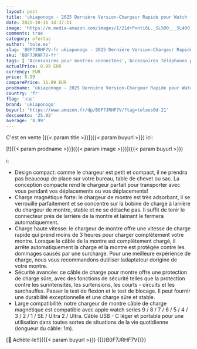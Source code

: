 ```yaml
---
layout: post
title: 'ukiaponogo - 2025 Dernière Version-Chargeur Rapide pour Watch  Câble de Charge Rapide USB‑C vers Magnétique Watch  1m   Chargeur sans Fil Magnétique Compatible avec Apple iWatch Series 9 8 7 6 5 4 3 2 1 Ultra 2/1'
date: 2025-10-16 14:37:11
image: 'https://m.media-amazon.com/images/I/21d+Pxnti6L._SL500_._SL400_.jpg'
comments: true
category: ofertas
author: 'tole.es'
slug: 'B0F7JRHF7V-fr ukiaponogo - 2025 Dernière Version-Chargeur Rapide pour...'
sku: 'B0F7JRHF7V-fr'
tags: [ 'Accessoires pour montres connectées','Accessoires téléphones portables','Câbles pour montres connectées','High-Tech','Téléphones portables et accessoires','ukiaponogo','🇫🇷', ]
actualPrice: 8.99 EUR
currency: EUR
price: 8.99
comparePrice: 11.99 EUR
prodname: 'ukiaponogo - 2025 Dernière Version-Chargeur Rapide pour Watch  Câble de Charge Rapide USB‑C vers Magnétique Watch  1m   Chargeur sans Fil Magnétique Compatible avec Apple iWatch Series 9 8 7 6 5 4 3 2 1 Ultra 2/1'
country: 'fr'
flag: '🇫🇷'
brand: 'ukiaponogo'
buyurl: 'https://www.amazon.fr/dp/B0F7JRHF7V/?tag=tolees0d-21'
descuento: '25.02'
average: '8.99'
---
```


C'est en vente [{{< param title >}}]({{< param buyurl >}}) ici:

[![{{< param prodname >}}]({{< param image >}})]({{< param buyurl >}})

ℹ️:

- Design compact: comme le chargeur est petit et compact, il ne prendra pas beaucoup de place sur votre bureau, table de chevet ou sac. La conception compacte rend le chargeur parfait pour transporter avec vous pendant vos déplacements ou vos déplacements!
- Charge magnétique forte: le chargeur de montre est très adsorbant, il se verrouille parfaitement et se concentre sur la bobine de charge à larrière du chargeur de montre, stable et ne se détache pas. Il suffit de tenir le connecteur près de larrière de la montre et laimant le fermera automatiquement.
- Charge haute vitesse: le chargeur de montre offre une vitesse de charge rapide qui prend moins de 3 heures pour charger complètement votre montre. Lorsque le câble de la montre est complètement chargé, il arrête automatiquement la charge et la montre est protégée contre les dommages causés par une surcharge. Pour une meilleure expérience de charge, nous vous recommandons dutiliser ladaptateur dorigine de votre montre.
- Sécurité avancée: ce câble de charge pour montre offre une protection de charge sûre, avec des fonctions de sécurité telles que la protection contre les surintensités, les surtensions, les courts - circuits et les surchauffes. Passer le test de flexion et le test de blocage. Il peut fournir une durabilité exceptionnelle et une charge sûre et stable.
- Large compatibilité: notre chargeur de montre câble de charge magnétique est compatible avec apple watch series 9 / 8 / 7 / 6 / 5 / 4 / 3 / 2 / 1 / SE / Ultra 2 / Ultra. Câble USB - C léger et portable pour une utilisation dans toutes sortes de situations de la vie quotidienne (longueur du câble: 1m).

[🛒 Achète-le!!]({{< param buyurl >}})
{{<world>}}B0F7JRHF7V{{</world>}}
